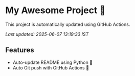 # My Awesome Project 🚀

This project is automatically updated using GitHub Actions.

_Last updated: 2025-06-07 13:19:33 IST_

## Features
- Auto-update README using Python 🐍
- Auto Git push with GitHub Actions 🤖
